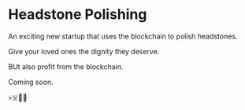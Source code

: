 # Headstone Polishing

An exciting new startup that uses the blockchain to polish headstones.

Give your loved ones the dignity they deserve.

BUt also profit from the blockchain.

Coming soon.

💀☠️🏴‍☠️